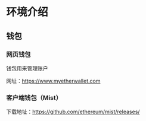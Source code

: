 # 环境介绍

## 钱包

### 网页钱包

钱包用来管理账户

网址：https://www.myetherwallet.com

### 客户端钱包（Mist）

下载地址：https://github.com/ethereum/mist/releases/


